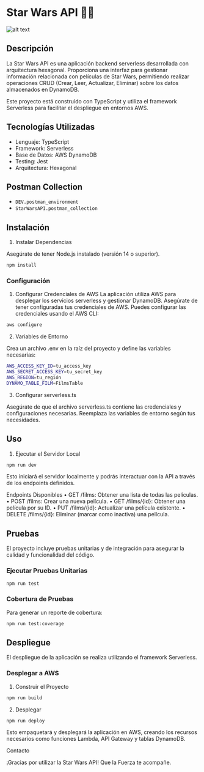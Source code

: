 # Star Wars API 🌌🔫

![alt text](image.png)

## Descripción

La Star Wars API es una aplicación backend serverless desarrollada con arquitectura hexagonal. Proporciona una interfaz para gestionar información relacionada con películas de Star Wars, permitiendo realizar operaciones CRUD (Crear, Leer, Actualizar, Eliminar) sobre los datos almacenados en DynamoDB.

Este proyecto está construido con TypeScript y utiliza el framework Serverless para facilitar el despliegue en entornos AWS.

## Tecnologías Utilizadas

- Lenguaje: TypeScript
- Framework: Serverless
- Base de Datos: AWS DynamoDB
- Testing: Jest
- Arquitectura: Hexagonal

## Postman Collection

- `DEV.postman_environment`
- `StarWarsAPI.postman_collection`

## Instalación

1. Instalar Dependencias

Asegúrate de tener Node.js instalado (versión 14 o superior).

```bash
npm install
```

### Configuración

1. Configurar Credenciales de AWS
   La aplicación utiliza AWS para desplegar los servicios serverless y gestionar DynamoDB. Asegúrate de tener configuradas tus credenciales de AWS. Puedes configurar las credenciales usando el AWS CLI:

```bash
aws configure
```

2. Variables de Entorno

Crea un archivo .env en la raíz del proyecto y define las variables necesarias:

```bash
AWS_ACCESS_KEY_ID=tu_access_key
AWS_SECRET_ACCESS_KEY=tu_secret_key
AWS_REGION=tu_región
DYNAMO_TABLE_FILM=FilmsTable
```

3. Configurar serverless.ts

Asegúrate de que el archivo serverless.ts contiene las credenciales y configuraciones necesarias. Reemplaza las variables de entorno según tus necesidades.

## Uso

1. Ejecutar el Servidor Local

```bash
npm run dev
```

Esto iniciará el servidor localmente y podrás interactuar con la API a través de los endpoints definidos.

Endpoints Disponibles
• GET /films: Obtener una lista de todas las películas.
• POST /films: Crear una nueva película.
• GET /films/{id}: Obtener una película por su ID.
• PUT /films/{id}: Actualizar una película existente.
• DELETE /films/{id}: Eliminar (marcar como inactiva) una película.

## Pruebas

El proyecto incluye pruebas unitarias y de integración para asegurar la calidad y funcionalidad del código.

### Ejecutar Pruebas Unitarias

```bash
npm run test
```

### Cobertura de Pruebas

Para generar un reporte de cobertura:

```bash
npm run test:coverage
```

## Despliegue

El despliegue de la aplicación se realiza utilizando el framework Serverless.

### Desplegar a AWS

1. Construir el Proyecto

```bash
npm run build
```

2. Desplegar

```bash
npm run deploy
```

Esto empaquetará y desplegará la aplicación en AWS, creando los recursos necesarios como funciones Lambda, API Gateway y tablas DynamoDB.

Contacto

¡Gracias por utilizar la Star Wars API! Que la Fuerza te acompañe.
